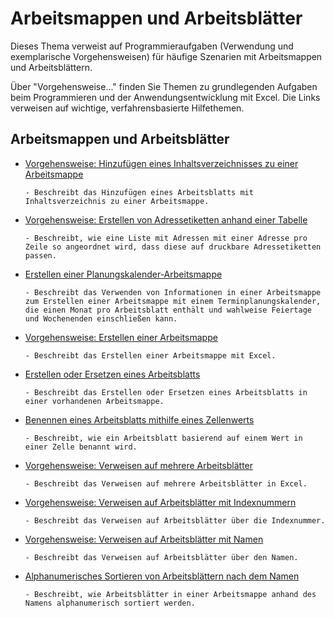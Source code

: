 
# Arbeitsmappen und Arbeitsblätter

Dieses Thema verweist auf Programmieraufgaben (Verwendung und exemplarische Vorgehensweisen) für häufige Szenarien mit Arbeitsmappen und Arbeitsblättern.

Über "Vorgehensweise..." finden Sie Themen zu grundlegenden Aufgaben beim Programmieren und der Anwendungsentwicklung mit Excel. Die Links verweisen auf wichtige, verfahrensbasierte Hilfethemen.

## Arbeitsmappen und Arbeitsblätter


- [Vorgehensweise: Hinzufügen eines Inhaltsverzeichnisses zu einer Arbeitsmappe](fc61a9c1-d651-502a-c8d4-d6a570898191.md)
    
      - Beschreibt das Hinzufügen eines Arbeitsblatts mit Inhaltsverzeichnis zu einer Arbeitsmappe.
    
- [Vorgehensweise: Erstellen von Adressetiketten anhand einer Tabelle](6c08634c-8137-9c27-f4de-390a2b8ffb4c.md)
    
      - Beschreibt, wie eine Liste mit Adressen mit einer Adresse pro Zeile so angeordnet wird, dass diese auf druckbare Adressetiketten passen.
    
- [Erstellen einer Planungskalender-Arbeitsmappe](0f0f4946-c04c-4866-a6dd-79101df7bafb.md)
    
      - Beschreibt das Verwenden von Informationen in einer Arbeitsmappe zum Erstellen einer Arbeitsmappe mit einem Terminplanungskalender, die einen Monat pro Arbeitsblatt enthält und wahlweise Feiertage und Wochenenden einschließen kann.
    
- [Vorgehensweise: Erstellen einer Arbeitsmappe](b505b4bc-a3c3-3362-28cb-c119c2af5a3d.md)
    
      - Beschreibt das Erstellen einer Arbeitsmappe mit Excel.
    
- [Erstellen oder Ersetzen eines Arbeitsblatts](227df739-3e66-4d23-8168-da43f552fbe0.md)
    
      - Beschreibt das Erstellen oder Ersetzen eines Arbeitsblatts in einer vorhandenen Arbeitsmappe.
    
- [Benennen eines Arbeitsblatts mithilfe eines Zellenwerts](a5553191-cfe1-4d5b-b69e-8052d466c8db.md)
    
      - Beschreibt, wie ein Arbeitsblatt basierend auf einem Wert in einer Zelle benannt wird.
    
- [Vorgehensweise: Verweisen auf mehrere Arbeitsblätter](70641be2-04fc-d8d7-631b-c87e6c270957.md)
    
      - Beschreibt das Verweisen auf mehrere Arbeitsblätter in Excel.
    
- [Vorgehensweise: Verweisen auf Arbeitsblätter mit Indexnummern](dc947b43-8e96-733a-72e8-3487a4ad9e96.md)
    
      - Beschreibt das Verweisen auf Arbeitsblätter über die Indexnummer.
    
- [Vorgehensweise: Verweisen auf Arbeitsblätter mit Namen](8e58c0d0-ff97-fb00-6afc-f14e2f9c425d.md)
    
      - Beschreibt das Verweisen auf Arbeitsblätter über den Namen.
    
- [Alphanumerisches Sortieren von Arbeitsblättern nach dem Namen](20ec8072-4886-40bc-8784-ab3d100d613a.md)
    
      - Beschreibt, wie Arbeitsblätter in einer Arbeitsmappe anhand des Namens alphanumerisch sortiert werden.
    
